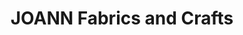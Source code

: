 ---
title: "JOANN Fabrics and Crafts"
url: /the-auburn-mile/joann-fabrics-and-crafts/
shop: Basteln
---